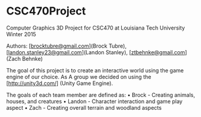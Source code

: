 CSC470Project
=============

Computer Graphics 3D Project for CSC470 at Louisiana Tech University
Winter 2015

Authors: [brocktubre@gmail.com](Brock Tubre), [landon.stanley23@gmail.com](Landon Stanley), [ztbehnke@gmail.com](Zach Behnke)

The goal of this project is to create an interactive world using the game engine of our choice. As A group we decided on using the [http://unity3d.com/] (Unity Game Engine). 

The goals of each team member are defined as: 
 	• Brock - Creating animals, houses, and creatures
 	• Landon - Character interaction and game play aspect
	• Zach - Creating overall terrain and woodland aspects



